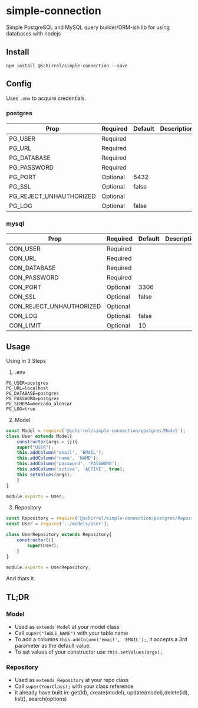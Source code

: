 # simple-connection
Simple PostgreSQL and MySQL query builder/ORM-ish lib for using databases with nodejs

## Install
``npm install @schirrel/simple-connection --save``

## Config
Uses `.env`  to acquire credentials.

### postgres
|Prop|Required| Default | Description |
| ------------ | ------------ | ------------ | ------------ |
|PG_USER| Required | | |
|PG_URL| Required |  | |
|PG_DATABASE |Required  | | |
|PG_PASSWORD |Required  | | |
|PG_PORT | Optional |5432 | |
|PG_SSL | Optional |false | |
|PG_REJECT_UNHAUTHORIZED | Optional | | |
|PG_LOG | Optional |false | |


### mysql
|Prop|Required| Default | Description |
| ------------ | ------------ | ------------ | ------------ |
|CON_USER| Required | | |
|CON_URL| Required |  | |
|CON_DATABASE |Required  | | |
|CON_PASSWORD |Required  | | |
|CON_PORT | Optional |3306 | |
|CON_SSL | Optional |false | |
|CON_REJECT_UNHAUTHORIZED | Optional | | |
|CON_LOG | Optional |false | |
| CON_LIMIT| Optional |10 | |


## Usage

Using in 3 Steps

1. .env


```
PG_USER=postgres
PG_URL=localhost
PG_DATABASE=postgres
PG_PASSWORD=postgres
PG_SCHEMA=mercado_alencar
PG_LOG=true
```

2. Model
```javascript
const Model = require('@schirrel/simple-connection/postgres/Model');
class User extends Model{
	constructor(args = {}){
	super("USER");
	this.addColumn('email', 'EMAIL');
	this.addColumn('name', 'NAME');
	this.addColumn('password', 'PASSWORD');
	this.addColumn('active', 'ACTIVE', true);
	this.setValues(args);
	}
}

module.exports = User;
```

3. Repository
```javascript
const Repository = require('@schirrel/simple-connection/postgres/Repository');
const User = require('../models/User');

class UserRepository extends Repository{
	constructor(){
		super(User);
	}
}

module.exports = UserRepository;
```

And thats it.


## TL;DR
### Model
- Used as `extends Model` at your model class
- Call `super("TABLE_NAME")` with your table name 
- To add a columns `this.addColumn('email', 'EMAIL');`, it accepts a 3rd parameter as the default value.
- To set values of your constructor use ``this.setValues(args);`` 


### Repository
- Used as `extends Repository` at your repo class
- Call `super(YourClass);` with your class reference
- it already have built in: get(id), create(model), update(model),delete(id), list(), search(options)
